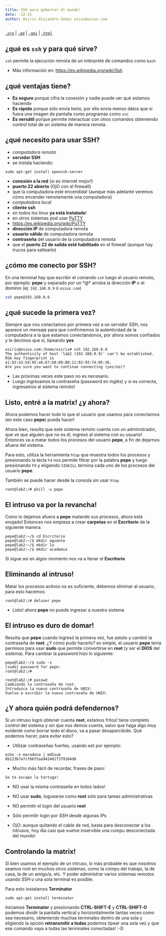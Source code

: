 ```yaml
---
title: SSH para gobernar el mundo!
date: -12-31
author: Osiris Alejandro Gomez osiux@osiux.com
---
```


[`.org`](https://gitlab.com/osiux/osiux.gitlab.io/-/raw/master/ssh-para-gobernar-el-mundo.org) |
[`.md`](https://gitlab.com/osiux/osiux.gitlab.io/-/raw/master/ssh-para-gobernar-el-mundo.md) |
[`.gmi`](gemini://gmi.osiux.com/ssh-para-gobernar-el-mundo.gmi) |
[`.html`](https://osiux.gitlab.io/ssh-para-gobernar-el-mundo.html)

## ¿qué es `ssh` y para qué sirve?

`ssh` permite la ejecución remota de un intérprete de comandos como
`bash`

-   Más información en: <https://es.wikipedia.org/wiki/Ssh>

## ¿qué ventajas tiene?

-   **Es seguro** porque cifra la conexión y nadie puede ver qué estamos
haciendo
-   **Es rápido** porque sólo envía texto, por ello envía menos datos
que si fuera una imagen de pantalla como programas como `vnc`
-   **Es versátil** porque permite interactuar con otros comandos
obteniendo control total de un sistema de manera remota.

## ¿qué necesito para usar SSH?

-   *computadora remota*
-   **servidor SSH**
-   se instala haciendo:

``` {.example}
sudo apt-get install openssh-server
```
-   **conexión a la red** (si es internet mejor!)
-   **puerto 22 abierto** (OjO con el firewall)
-   que la computadora esté encendida! (aunque más adelante veremos
cómo encender remotamente una computadora)
-   *computadora local*
-   **cliente ssh**
-   en todos los linux **ya está instalado**!
-   en otros sistemas pod usar
[PuTTY](https://es.wikipedia.org/wiki/PuTTY)
-   <https://es.wikipedia.org/wiki/PuTTY>
-   **dirección IP** de computadora remota
-   **usuario válido** de computadora remota
-   **contraseña** del usuario de la computadora remota
-   que el **puerto 22 de salida esté habilitado** en el firewall
(aunque hay trucos para saltearlo)

## ¿cómo me conecto por SSH?

En una terminal hay que escribir el comando `ssh` luego el usuario
remoto, por ejemplo: **pepe** y separado por un \*@* arroba la dirección
**IP** o el dominio (ej: `192.168.0.9` ó `osiux.com`)

``` {.bash org-language="sh"}
ssh pepe@192.168.0.9
```

## ¿qué sucede la primera vez?

Siempre que nos conectamos por primera vez a un servidor SSH, nos
aparece un mensaje para que confirmemos la autenticidad de la
computadora a la que estamos conectándonos, por ahora somos confiados y
le decimos que sí, tipeando **yes**

``` {.example}
osiris@osiux.com:/home/osiris# ssh 192.168.0.9
The authenticity of host 'lab2 (192.168.0.9)' can't be established.
RSA key fingerprint is e1:92:a3:54:95:e6:67:b8:89:80:11:02:93:f4:05:36.
Are you sure you want to continue connecting (yes/no)?
```

-   Las próximas veces este paso no es necesario.
-   Luego ingresamos la contraseña (password en inglés) y si es
correcta, ingresamos al sistema remoto!

## Listo, entré a la matrix! ¿y ahora?

Ahora podemos hacer todo lo que el usuario que usamos para conectarnos
(en este caso **pepe**) pueda hacer!

Ahora bien, resulta que este sistema remoto cuenta con un administrador,
que ve que alguien que no es él, ingresó al sistema con su usuario!
Entonces va a matar todos los procesos del usuario **pepe**, a fin de
dejarnos afuera del sistema.

Para esto, utiliza la herramienta `htop` que muestra todos los procesos
y presionando la tecla `F4` nos permite filtrar por la palabra **pepe**
y luego presionando `F9` y eligiendo `SIGKILL` termina cada uno de los
procesos del usuario **pepe**.

También se puede hacer desde la consola sin usar `htop`

``` {.example}
root@lab2:/# pkill -u pepe
```

## El intruso va por la revancha!

Como lo dejamos afuera a **pepe** matando sus procesos, ahora está
enojado! Entonces nos empieza a crear **carpetas** en el **Escritorio**
de la siguiente manera:

``` {.example}
pepe@lab2:~/$ cd Escritorio
pepe@lab2:~/$ mkdir aguante
pepe@lab2:~/$ mkdir la
pepe@lab2:~/$ mkdir academia
```

Si sigue así en algún momento nos va a llenar el **Escritorio**

## Eliminando al intruso!

Matar los procesos activos no es suficiente, debemos eliminar al
usuario, para esto hacemos:

``` {.example}
root@lab2:/# deluser pepe
```

-   Listo! ahora **pepe** no puede ingresar a nuestro sistema

## El intruso es duro de domar!

Resulta que **pepe** cuando ingresó la primera vez, fue astuto y cambió
la contraseña de **root**. ¿Y cómo pudo hacerlo? es simple, el usuario
**pepe** tenía permisos para usar **sudo** que permite convertirse en
**root** (y ser el **DIOS** del sistema). Para cambiar la password hizo
lo siguiente:

``` {.example}
pepe@lab2:~/$ sudo -s
[sudo] password for pepe:
root@lab2:/#

root@lab2:/# passwd
Cambiando la contraseña de root.
Introduzca la nueva contraseña de UNIX:
Vuelva a escribir la nueva contraseña de UNIX:
```

## ¿Y ahora quién podrá defendernos?

Si un intruso logró obtener cuenta **root**, estamos fritos! tiene
completo control del sistema y sin que nos demos cuenta, salvo que haga
algo muy evidente como borrar todo el disco, va a pasar desapercibido.
Qué podemos hacer, para evitar esto?

-   Utilizar contraseñas fuertes, usando `md5` por ejemplo:

``` {.example}
echo -n maradona | md5sum
8b123b7a7cf86f5aa9424d1f379384d8
```

-   Mucho más fácil de recordar, frases de paso:

``` {.example}
Se te escapo la tortuga!
```

-   NO usar la misma contraseña en todos lados!

-   NO usar **sudo**, loguearse como **root** sólo para tareas
administrativas

-   NO permitir el login del usuario **root**

-   Sólo permitir login por *SSH* desde algunas IPs

-   OjO: aunque quitando el cable de red, basta para desconectar a los
intrusos, hoy día casi que vuelve inservible una compu desconectada
del mundo!

## Controlando la matrix!

Si bien usamos el ejemplo de un intruso, lo más probable es que nosotros
seamos root en muchos otros sistemas, como la compu del trabajo, la de
casa, la de un amigo/a, etc. Y poder administrar varios sistemas remotos
usando *SSH* u una sola terminal es posible.

Para esto instalamos **Terminator**

``` {.example}
sudo apt-get install terminator
```

Iniciamos **Terminator** y presionando **CTRL-SHIFT-E** y
**CTRL-SHIFT-O** podemos dividir la pantalla vertical y horizontalmente
tantas veces como sea necesario, obteniendo muchas terminales dentro de
una sola y eligiendo la opción **retransmitir a todas** podemos tipear
una sola vez y que ese comando vaya a todas las terminales conectadas!
:-D
